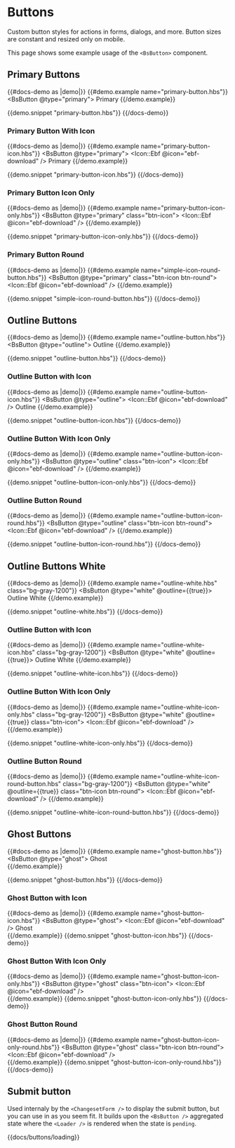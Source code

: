 # Buttons

Custom button styles for actions in forms, dialogs, and more. Button sizes are constant and resized only on mobile. 

This page shows some example usage of the `<BsButton>` component. 


## Primary Buttons
<!-- {{docs/buttons/example}} -->

{{#docs-demo as |demo|}}
  {{#demo.example name="primary-button.hbs"}}
  <BsButton @type="primary">
    Primary 
  </BsButton>
  {{/demo.example}}

  {{demo.snippet "primary-button.hbs"}}
{{/docs-demo}}

### Primary Button With Icon

{{#docs-demo as |demo|}}
  {{#demo.example name="primary-button-icon.hbs"}}
  <BsButton @type="primary">
    <Icon::Ebf @icon="ebf-download" />
    Primary 
  </BsButton>
  {{/demo.example}}

  {{demo.snippet "primary-button-icon.hbs"}}
{{/docs-demo}}

### Primary Button Icon Only

{{#docs-demo as |demo|}}
  {{#demo.example name="primary-button-icon-only.hbs"}}
  <BsButton @type="primary" class="btn-icon">
    <Icon::Ebf @icon="ebf-download" />
  </BsButton>
  {{/demo.example}}

  {{demo.snippet "primary-button-icon-only.hbs"}}
{{/docs-demo}}

### Primary Button Round

{{#docs-demo as |demo|}}
  {{#demo.example name="simple-icon-round-button.hbs"}}
  <BsButton @type="primary" class="btn-icon btn-round">
    <Icon::Ebf @icon="ebf-download" /> 
  </BsButton>
  {{/demo.example}}

  {{demo.snippet "simple-icon-round-button.hbs"}}
{{/docs-demo}}


## Outline Buttons

{{#docs-demo as |demo|}}
  {{#demo.example name="outline-button.hbs"}}
  <BsButton @type="outline">
    Outline 
  </BsButton>
  {{/demo.example}}

  {{demo.snippet "outline-button.hbs"}}
{{/docs-demo}}

### Outline Button with Icon

{{#docs-demo as |demo|}}
  {{#demo.example name="outline-button-icon.hbs"}}
  <BsButton @type="outline">
    <Icon::Ebf @icon="ebf-download" />
    Outline
  </BsButton>
  {{/demo.example}}

  {{demo.snippet "outline-button-icon.hbs"}}
{{/docs-demo}}

### Outline Button With Icon Only

{{#docs-demo as |demo|}}
  {{#demo.example name="outline-button-icon-only.hbs"}}
    <BsButton @type="outline" class="btn-icon">
      <Icon::Ebf @icon="ebf-download" />
    </BsButton>
  {{/demo.example}}

  {{demo.snippet "outline-button-icon-only.hbs"}}
{{/docs-demo}}

### Outline Button Round

{{#docs-demo as |demo|}}
  {{#demo.example name="outline-button-icon-round.hbs"}}
    <BsButton @type="outline"  class="btn-icon btn-round">
      <Icon::Ebf @icon="ebf-download" />
    </BsButton>
  {{/demo.example}}

  {{demo.snippet "outline-button-icon-round.hbs"}}
{{/docs-demo}}


## Outline Buttons White

{{#docs-demo as |demo|}}
  {{#demo.example name="outline-white.hbs" class="bg-gray-1200"}}
    <BsButton @type="white" @outline={{true}}>
      Outline White
    </BsButton>
  {{/demo.example}}

  {{demo.snippet "outline-white.hbs"}}
{{/docs-demo}}


### Outline Button with Icon

{{#docs-demo as |demo|}}
  {{#demo.example name="outline-white-icon.hbs" class="bg-gray-1200"}}
    <BsButton @type="white" @outline={{true}}>
      <i class="ebf ebf-download mr-2"></i>
      Outline White
    </BsButton>
  {{/demo.example}}

  {{demo.snippet "outline-white-icon.hbs"}}
{{/docs-demo}}

### Outline Button With Icon Only

{{#docs-demo as |demo|}}
  {{#demo.example name="outline-white-icon-only.hbs" class="bg-gray-1200"}}
    <BsButton @type="white" @outline={{true}} class="btn-icon">
      <Icon::Ebf @icon="ebf-download" /> 
    </BsButton>
  {{/demo.example}}

  {{demo.snippet "outline-white-icon-only.hbs"}}
{{/docs-demo}}

### Outline Button Round

{{#docs-demo as |demo|}}
  {{#demo.example name="outline-white-icon-round-button.hbs" class="bg-gray-1200"}}
    <BsButton @type="white" @outline={{true}} class="btn-icon btn-round">
      <Icon::Ebf @icon="ebf-download" /> 
    </BsButton>
  {{/demo.example}}

  {{demo.snippet "outline-white-icon-round-button.hbs"}}
{{/docs-demo}}


## Ghost Buttons

{{#docs-demo as |demo|}}
  {{#demo.example name="ghost-button.hbs"}}
    <BsButton @type="ghost">
      Ghost  
    </BsButton>
  {{/demo.example}}

  {{demo.snippet "ghost-button.hbs"}}
{{/docs-demo}}

### Ghost Button with Icon


{{#docs-demo as |demo|}}
  {{#demo.example name="ghost-button-icon.hbs"}}
    <BsButton @type="ghost">
      <Icon::Ebf @icon="ebf-download" />
      Ghost  
    </BsButton>
  {{/demo.example}}
  {{demo.snippet "ghost-button-icon.hbs"}}
{{/docs-demo}}


### Ghost Button With Icon Only

{{#docs-demo as |demo|}}
  {{#demo.example name="ghost-button-icon-only.hbs"}}
    <BsButton @type="ghost" class="btn-icon">
      <Icon::Ebf @icon="ebf-download" />       
    </BsButton>
  {{/demo.example}}
  {{demo.snippet "ghost-button-icon-only.hbs"}}
{{/docs-demo}}

### Ghost Button Round

{{#docs-demo as |demo|}}
  {{#demo.example name="ghost-button-icon-only-round.hbs"}}
    <BsButton @type="ghost" class="btn-icon btn-round">
      <Icon::Ebf @icon="ebf-download" />       
    </BsButton>
  {{/demo.example}}
  {{demo.snippet "ghost-button-icon-only-round.hbs"}}
{{/docs-demo}}


## Submit button

Used internaly by the `<ChangesetForm />` to display the submit button, but you can use in as you seem fit.
It builds upon the `<BsButton />` aggregated state where the `<Loader />` is rendered when the state is `pending`.

{{docs/buttons/loading}}
